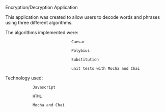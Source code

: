  Encryption/Decryption Application
 
 This application was created to allow users to decode words and phrases using three different algorithms.
 
 The algorithms implemented were:
 
                                 Caesar
                                 
                                 Polybius
                                 
                                 Substitution
                                 
                                 unit tests with Mocha and Chai
 Technology used:
 
                Javascript
                
                HTML
                
                Mocha and Chai
                
